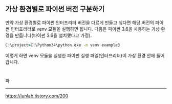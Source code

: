 ## 가상 환경별로 파이썬 버전 구분하기

만약 가상 환경별로 파이썬 인터프리터 버전을 다르게 만들고 싶다면 해당 버전의 파이썬 인터프리터로 venv 모듈을 실행하면 됩니다. 다음은 파이썬 3.6을 사용하는 가상 환경을 만듭니다(파이썬 3.6을 설치했다고 가정).

```cmd
C:\project>C:\Python34\python.exe -m venv example3
```

이렇게 하면 venv 모듈을 실행한 파이썬 실행 파일(인터프리터)이 가상 환경 안에 들어갑니다.

#

파

---

https://junlab.tistory.com/200
